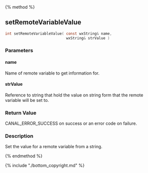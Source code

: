 
{% method %}
## setRemoteVariableValue

```c
int setRemoteVariableValue( const wxString& name, 
                            wxString& strValue )
```

### Parameters

#### name
Name of remote variable to get information for.

#### strValue
Reference to string that hold the value on string form that the remote variable will be set to.

### Return Value
CANAL_ERROR_SUCCESS on success or an error code on failure. 

### Description
Set the value for a remote variable from a string. 


{% endmethod %}

{% include "./bottom_copyright.md" %}
